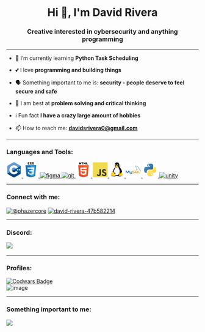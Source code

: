 <h1 align="center">Hi 👋, I'm David Rivera</h1>
<h3 align="center">Creative interested in cybersecurity and anything programming</h3>
<hr>

- 🌱 I’m currently learning **Python Task Scheduling**

- 💕 I love **programming and building things**

- 🗣️ Something important to me is: **security - people deserve to feel secure and safe**

- 💪 I am best at **problem solving and critical thinking**

- ℹ️ Fun fact **I have a crazy large amount of hobbies**

- 📫 How to reach me: **davidsrivera0@gmail.com**

<hr>
<h3 align="left">Languages and Tools:</h3>
<p align="left"> <a href="https://www.w3schools.com/cpp/" target="_blank" rel="noreferrer"> <img src="https://raw.githubusercontent.com/devicons/devicon/master/icons/cplusplus/cplusplus-original.svg" alt="cplusplus" width="40" height="40"/> </a> <a href="https://www.w3schools.com/css/" target="_blank" rel="noreferrer"> <img src="https://raw.githubusercontent.com/devicons/devicon/master/icons/css3/css3-original-wordmark.svg" alt="css3" width="40" height="40"/> </a> <a href="https://www.figma.com/" target="_blank" rel="noreferrer"> <img src="https://www.vectorlogo.zone/logos/figma/figma-icon.svg" alt="figma" width="40" height="40"/> </a> <a href="https://git-scm.com/" target="_blank" rel="noreferrer"> <img src="https://www.vectorlogo.zone/logos/git-scm/git-scm-icon.svg" alt="git" width="40" height="40"/> </a> <a href="https://www.w3.org/html/" target="_blank" rel="noreferrer"> <img src="https://raw.githubusercontent.com/devicons/devicon/master/icons/html5/html5-original-wordmark.svg" alt="html5" width="40" height="40"/> </a> <a href="https://developer.mozilla.org/en-US/docs/Web/JavaScript" target="_blank" rel="noreferrer"> <img src="https://raw.githubusercontent.com/devicons/devicon/master/icons/javascript/javascript-original.svg" alt="javascript" width="40" height="40"/> </a> <a href="https://www.linux.org/" target="_blank" rel="noreferrer"> <img src="https://raw.githubusercontent.com/devicons/devicon/master/icons/linux/linux-original.svg" alt="linux" width="40" height="40"/> </a> <a href="https://www.mysql.com/" target="_blank" rel="noreferrer"> <img src="https://raw.githubusercontent.com/devicons/devicon/master/icons/mysql/mysql-original-wordmark.svg" alt="mysql" width="40" height="40"/> </a> <a href="https://www.python.org" target="_blank" rel="noreferrer"> <img src="https://raw.githubusercontent.com/devicons/devicon/master/icons/python/python-original.svg" alt="python" width="40" height="40"/> </a> <a href="https://unity.com/" target="_blank" rel="noreferrer"> <img src="https://www.vectorlogo.zone/logos/unity3d/unity3d-icon.svg" alt="unity" width="40" height="40"/> </a> </p>
<hr>
<h3 align="left">Connect with me:</h3>
<p align="left">
<a href="https://dev.to/phazercore" target="blank"><img align="center" src="https://raw.githubusercontent.com/rahuldkjain/github-profile-readme-generator/master/src/images/icons/Social/devto.svg" alt="@phazercore" height="30" width="40" /></a>
<a href="https://linkedin.com/in/david-rivera-47b582214" target="blank"><img align="center" src="https://raw.githubusercontent.com/rahuldkjain/github-profile-readme-generator/master/src/images/icons/Social/linked-in-alt.svg" alt="david-rivera-47b582214" height="30" width="40" /></a>

</p>
<hr>
<h3>Discord:</h3>
<p align="left">
      <a href="https://discordapp.com/users/663746281117712425">
            <img src="https://dsc-readme.tsuni.dev/api/user/663746281117712425?width=400">
      </a>
</p>
<hr>
<h3>Profiles:</h3>
<div>
      <a href="https://www.codewars.com/users/PHAZERCORE">
            <img src="https://www.codewars.com/users/PHAZERCORE/badges/large" alt="Codwars Badge">
      </a>
</div>
<img width="426" height="120" alt="image" src="https://github.com/user-attachments/assets/8ff96c99-5690-4377-baab-5217a7a467f7" />
<hr>
<h3>Something important to me: </h3>
<div align="left">
      <a href="https://www.youtube.com/watch?v=qEJ4hkpQW8E">
         <img src="https://img.youtube.com/vi/qEJ4hkpQW8E/0.jpg" style="width:40%;">
      </a>
</div>
